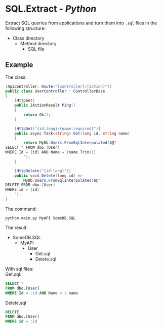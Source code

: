 # SQL.Extract - _Python_

Extract SQL queries from applications and turn them into `.sql` files in the following structure:

- Class directory
    - Method directory
        - SQL file

## Example

The class:

```c#
[ApiController, Route("[controller]/[action]")]
public class UserController : ControllerBase
{
    [HttpGet]
    public IActionResult Ping()
    {
        return Ok();
    }

    [HttpGet("{id:long}/{name:required}")]
    public async Task<string> Get(long id, string name)
    {
        return MyDb.Users.FromSqlInterpolated($@"
SELECT * FROM dbo.[User]
WHERE Id = {id} AND Name = {name.Trim()}
        ");
    }

    [HttpDelete("{id:long}")]
    public void Delete(long id) => 
        MyDb.Users.FromSqlInterpolated($@"
DELETE FROM dbo.[User]
WHERE id = {id}
    ");
}
```

The command:

```shell
python main.py MyAPI SomeDB.SQL
```

The result:

- SomeDB.SQL
    - MyAPI
        - User
            - Get.sql
            - Delete.sql

With sql files:  
Get.sql:

```sql
SELECT *
FROM dbo.[User]
WHERE Id = :id AND Name = : name
```

Delete.sql

```sql
DELETE
FROM dbo.[User]
WHERE id = :id

```